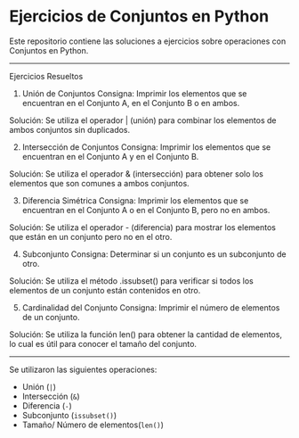 # Ejercicios de Conjuntos en Python

Este repositorio contiene las soluciones a ejercicios sobre operaciones con Conjuntos en Python. 

---

Ejercicios Resueltos

1. Unión de Conjuntos
Consigna: Imprimir los elementos que se encuentran en el Conjunto A, en el Conjunto B o en ambos.

Solución: Se utiliza el operador | (unión) para combinar los elementos de ambos conjuntos sin duplicados.

2. Intersección de Conjuntos
Consigna: Imprimir los elementos que se encuentran en el Conjunto A y en el Conjunto B.

Solución: Se utiliza el operador & (intersección) para obtener solo los elementos que son comunes a ambos conjuntos.

3. Diferencia Simétrica
Consigna: Imprimir los elementos que se encuentran en el Conjunto A o en el Conjunto B, pero no en ambos.

Solución: Se utiliza el operador - (diferencia) para mostrar los elementos que están en un conjunto pero no en el otro.

4. Subconjunto
Consigna: Determinar si un conjunto es un subconjunto de otro.

Solución: Se utiliza el método .issubset() para verificar si todos los elementos de un conjunto están contenidos en otro.

5. Cardinalidad del Conjunto
Consigna: Imprimir el número de elementos de un conjunto.

Solución: Se utiliza la función len() para obtener la cantidad de elementos, lo cual es útil para conocer el tamaño del conjunto.

---

Se utilizaron las siguientes operaciones:
  * Unión (`|`)
  * Intersección (`&`)
  * Diferencia (`-`)
  * Subconjunto (`issubset()`)
  * Tamaño/ Número de elementos(`len()`)
